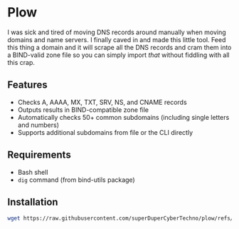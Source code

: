 # Plow

I was sick and tired of moving DNS records around manually when moving domains and name servers. I finally caved in and made this little tool. Feed this thing a domain and it will scrape all the DNS records and cram them into a BIND-valid zone file so you can simply import *that* without fiddling with all this crap.

## Features

- Checks A, AAAA, MX, TXT, SRV, NS, and CNAME records
- Outputs results in BIND-compatible zone file
- Automatically checks 50+ common subdomains (including single letters and numbers)
- Supports additional subdomains from file or the CLI directly

## Requirements

- Bash shell
- `dig` command (from bind-utils package)

## Installation

   ```bash
   wget https://raw.githubusercontent.com/superDuperCyberTechno/plow/refs/heads/main/plow && chmod +x plow && sudo mv plow /usr/local/bin
   ```
